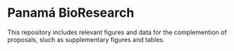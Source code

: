 # Panamá BioResearch

This repository includes relevant figures and data for the complemention of proposals, siuch as supplementary figures and tables.

